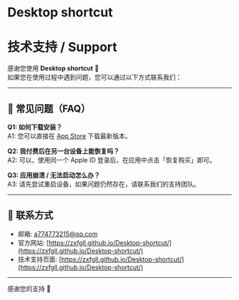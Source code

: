 # Desktop shortcut
# 技术支持 / Support

感谢您使用 **Desktop shortcut** 🎉  
如果您在使用过程中遇到问题，您可以通过以下方式联系我们：

---

## 📖 常见问题（FAQ）

**Q1: 如何下载安装？**  
A1: 您可以直接在 [App Store](https://apps.apple.com) 下载最新版本。  

**Q2: 我付费后在另一台设备上能恢复吗？**  
A2: 可以，使用同一个 Apple ID 登录后，在应用中点击「恢复购买」即可。  

**Q3: 应用崩溃 / 无法启动怎么办？**  
A3: 请先尝试重启设备，如果问题仍然存在，请联系我们的支持团队。  

---

## 📩 联系方式
- 邮箱: [a774773215@qq.com](mailto:a774773215@qq.com)  
- 官方网站: [https://zxfgll.github.io/Desktop-shortcut/](https://zxfgll.github.io/Desktop-shortcut/)
- 技术支持页面: [https://zxfgll.github.io/Desktop-shortcut/](https://zxfgll.github.io/Desktop-shortcut/)  

---

感谢您的支持 💙   


